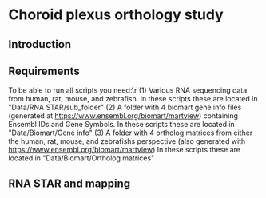 # Choroid plexus orthology study

## Introduction

## Requirements ##
To be able to run all scripts you need:\r 
(1) Various RNA sequencing data from human, rat, mouse, and zebrafish.
In these scripts these are located in "Data/RNA STAR/sub_folder"
(2) A folder with 4 biomart gene info files (generated at https://www.ensembl.org/biomart/martview) containing Ensembl IDs and Gene Symbols.
In these scripts these are located in "Data/Biomart/Gene info"
(3) A folder with 4 ortholog matrices from either the human, rat, mouse, and zebrafishs perspective (also generated with https://www.ensembl.org/biomart/martview)
In these scripts these are located in "Data/Biomart/Ortholog matrices"

## RNA STAR and mapping ##
